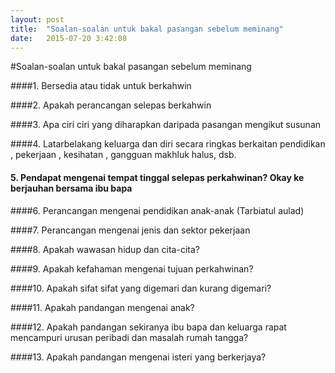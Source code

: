 ```yaml
---
layout: post
title:  "Soalan-soalan untuk bakal pasangan sebelum meminang"
date:   2015-07-20 3:42:08
---
```



#Soalan-soalan untuk bakal pasangan sebelum meminang




####1. Bersedia atau tidak untuk berkahwin

####2.  Apakah perancangan selepas berkahwin

####3. Apa ciri ciri yang diharapkan daripada pasangan mengikut susunan

####4.  Latarbelakang keluarga dan diri secara ringkas berkaitan pendidikan ,  pekerjaan , kesihatan , gangguan makhluk halus, dsb.  

#### 5.  Pendapat mengenai tempat tinggal selepas perkahwinan? Okay ke berjauhan bersama ibu bapa

####6. Perancangan mengenai pendidikan anak-anak (Tarbiatul aulad)

####7. Perancangan mengenai jenis dan sektor pekerjaan

####8. Apakah wawasan hidup dan cita-cita?

####9. Apakah kefahaman mengenai tujuan perkahwinan?

####10. Apakah sifat sifat yang digemari dan kurang digemari?

####11. Apakah pandangan mengenai anak? 

####12. Apakah pandangan sekiranya ibu bapa dan keluarga rapat mencampuri urusan peribadi dan masalah rumah tangga?

####13. Apakah pandangan mengenai isteri yang berkerjaya? 
